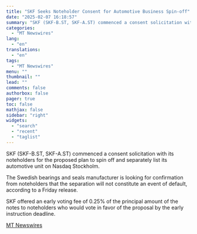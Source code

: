 ```yaml
---
title: "SKF Seeks Noteholder Consent for Automotive Business Spin-off"
date: "2025-02-07 16:18:57"
summary: "SKF (SKF-B.ST, SKF-A.ST) commenced a consent solicitation with its noteholders for the proposed plan to spin off and separately list its automotive unit on Nasdaq Stockholm. The Swedish bearings and seals manufacturer is looking for confirmation from noteholders that the separation will not constitute an event of default, according to..."
categories:
  - "MT Newswires"
lang:
  - "en"
translations:
  - "en"
tags:
  - "MT Newswires"
menu: ""
thumbnail: ""
lead: ""
comments: false
authorbox: false
pager: true
toc: false
mathjax: false
sidebar: "right"
widgets:
  - "search"
  - "recent"
  - "taglist"
---
```


SKF (SKF-B.ST, SKF-A.ST) commenced a consent solicitation with its noteholders for the proposed plan to spin off and separately list its automotive unit on Nasdaq Stockholm.

The Swedish bearings and seals manufacturer is looking for confirmation from noteholders that the separation will not constitute an event of default, according to a Friday release.

SKF offered an early voting fee of 0.25% of the principal amount of the notes to noteholders who would vote in favor of the proposal by the early instruction deadline.

[MT Newswires](https://www.tradingview.com/news/mtnewswires.com:20250207:G2465001:0/)
